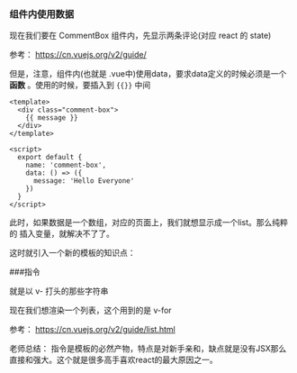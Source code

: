 ### 组件内使用数据

现在我们要在 CommentBox 组件内，先显示两条评论(对应 react 的 state)

参考： https://cn.vuejs.org/v2/guide/

但是，注意，组件内(也就是 .vue中)使用data，要求data定义的时候必须是一个 **函数** 。使用的时候，要插入到 ```{{}}``` 中间

```
<template>
  <div class="comment-box">
    {{ message }}
  </div>
</template>

<script>
  export default {
    name: 'comment-box',
    data: () => ({
      message: 'Hello Everyone'
    })
  }
</script>
```

此时，如果数据是一个数组，对应的页面上，我们就想显示成一个list。那么纯粹的 插入变量，就解决不了了。

这时就引入一个新的模板的知识点：

###指令

就是以 v- 打头的那些字符串

现在我们想渲染一个列表，这个用到的是 v-for

参考： https://cn.vuejs.org/v2/guide/list.html

老师总结： 指令是模板的必然产物，特点是对新手亲和，缺点就是没有JSX那么直接和强大。这个就是很多高手喜欢react的最大原因之一。
